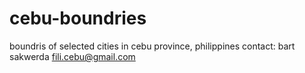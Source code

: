 cebu-boundries
==============

boundris of selected cities in cebu province, philippines contact: bart sakwerda fili.cebu@gmail.com
